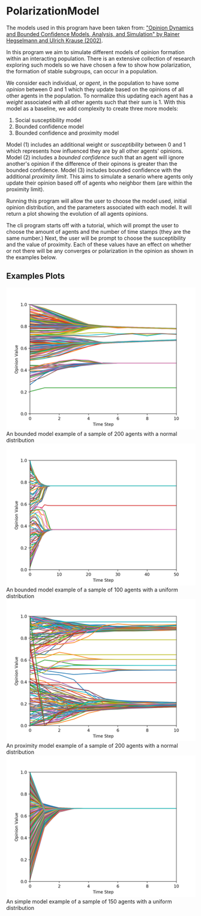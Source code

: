 # PolarizationModel

The models used in this program have been taken from: ["Opinion Dynamics and
Bounded Confidence Models, Analysis, and Simulation" by Rainer Hegselmann 
and Ulrich Krause (2002)](http://jasss.soc.surrey.ac.uk/5/3/2.html).

In this program we aim to simulate different models of opinion formation 
within an interacting population. There is an extensive collection of research
exploring such models so we have chosen a few to show how polarization, the 
formation of stable subgroups, can occur in a population.

We consider each individual, or *agent*, in 
the population to have some *opinion* between 0 and 1 which they update based 
on the opinions of all other agents in the population. To normalize this
updating each agent has a *weight* associated with all other agents such that
their sum is 1. With this model as a baseline, we add complexity to create 
three more models:
1. Social susceptibility model
2. Bounded confidence model
3. Bounded confidence and proximity model

Model (1) includes an additional weight or *susceptibility* between 0 and 1
which represents how influenced they are by all other agents' opinions. Model
(2) includes a *bounded confidence* such that an agent will ignore another's 
opinion if the difference of their opinons is greater than the bounded
confidence. Model (3) includes bounded confidence with the additional
*proximity limit*. This aims to simulate a senario where agents only update
their opinion based off of agents who neighbor them (are within the proximity 
limit).
                                                     
Running this program will allow the user to choose the model used, initial 
opinion distribution, and the parameters associated with each model. It will
return a plot showing the evolution of all agents opinions.

The cli program starts off with a tutorial, which will prompt the user to choose the amount of agents and the number of time stamps (they are the same number.) Next, the user will be prompt to choose the susceptibility and the value of proximity. Each of these values have an effect on whether or not there will be any converges or polarization in the opinion as shown in the examples below.

## Examples Plots
![BoundModel_1](BoundModel_Normal200N.png)
An bounded model example of a sample of 200 agents with a normal distribution
![BoundModel_2](BoundModel_Uniform100N.png)
An bounded model example of a sample of 100 agents with a uniform distribution
![ProximityModel](ProxModel_Bimodal200N.png)
An proximity model example of a sample of 200 agents with a normal distribution
![SimpleModel](SimpleModel_Uniform150N.png)
An simple model example of a sample of 150 agents with a uniform distribution
